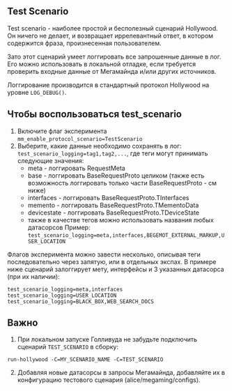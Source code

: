 ## Test Scenario

Test scenario - наиболее простой и бесполезный сценарий Hollywood.
Он ничего не делает, и возвращает иррелевантный ответ, в котором содержится фраза, произнесенная пользователем.

Зато этот сценарий умеет логгировать все запрошенные данные в лог.
Его можно использовать в локальной отладке, если требуется проверить входные данные от Мегамайнда и/или других источников.

Логгирование производится в стандартный протокол Hollywood на уровне `LOG_DEBUG()`.

## Чтобы воспользоваться test_scenario

1. Включите флаг эксперимента `mm_enable_protocol_scenario=TestScenario`
2. Выберите, какие данные необходимо сохранять в лог: `test_scenario_logging=tag1,tag2,...`, где теги могут принимать следующие значения:
   * meta - логгировать RequestMeta
   * base - логгировать BaseRequestProto целиком (также есть возможность логгировать только части BaseRequestProto - см ниже)
   * interfaces - логгировать BaseRequestProto.TInterfaces
   * memento - логгировать BaseRequestProto.TMementoData
   * devicestate - логгировать BaseRequestProto.TDeviceState
   * также в качестве тегов можно использовать названия любых датасорсов
   Пример: `test_scenario_logging=meta,interfaces,BEGEMOT_EXTERNAL_MARKUP,USER_LOCATION`

Флагов эксперимента можно завести несколько, описывая теги последовательно через запятую, или в отдельных экспах.
В примере ниже сценарий залоггирует мету, интерфейсы и 3 указанных датасорса (при их наличии):

```
test_scenario_logging=meta,interfaces
test_scenario_logging=USER_LOCATION
test_scenario_logging=BLACK_BOX,WEB_SEARCH_DOCS
```

## Важно

1. При локальном запуске Голливуда не забудьте подключить сценарий `TEST_SCENARIO` в сборку:

```
run-hollywood -C=MY_SCENARIO_NAME -C=TEST_SCENARIO
```

2. Добавляя новые датасорсы в запросы Мегамайнда, добавляйте их в конфигурацию тестового сценария (alice/megaming/configs).
